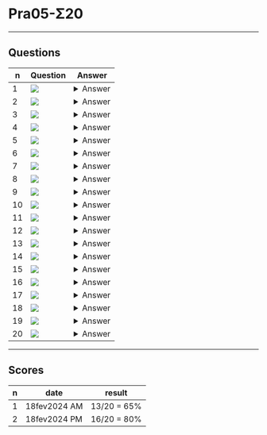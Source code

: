 # Pra05-Σ20

---

## Questions
|n|Question|Answer|
|-|--------|------|
|1|<img src="https://i.imgur.com/xgq2Csg.png">|<details><summary>Answer</summary><img src="https://i.imgur.com/T0Y6VGu.png"></details>|
|2|<img src="https://i.imgur.com/U2rwr8m.png">|<details><summary>Answer</summary><img src="https://i.imgur.com/DbeiZgX.png"></details>|
|3|<img src="https://i.imgur.com/Y0iUwwK.png">|<details><summary>Answer</summary><img src="https://i.imgur.com/X30bWCl.png"></details>|
|4|<img src="https://i.imgur.com/wpB1NnL.png">|<details><summary>Answer</summary><img src="https://i.imgur.com/HLYI0DB.png"></details>|
|5|<img src="https://i.imgur.com/cXvCQpV.png">|<details><summary>Answer</summary><img src="https://i.imgur.com/E9SKu4D.png"></details>|
|6|<img src="https://i.imgur.com/GQRiF2f.png">|<details><summary>Answer</summary><img src="https://i.imgur.com/ZAGTaNn.png"></details>|
|7|<img src="https://i.imgur.com/k0kgGzK.png">|<details><summary>Answer</summary><img src="https://i.imgur.com/HJ0amqG.png"></details>|
|8|<img src="https://i.imgur.com/DFSZcqo.png">|<details><summary>Answer</summary><img src="https://i.imgur.com/MjUj5JZ.png"></details>|
|9|<img src="https://i.imgur.com/qlJhqEF.png">|<details><summary>Answer</summary><img src="https://i.imgur.com/mIMT9SK.png"></details>|
|10|<img src="https://i.imgur.com/N9Tc0a4.png">|<details><summary>Answer</summary><img src="https://i.imgur.com/sumJGTf.png"></details>|
|11|<img src="https://i.imgur.com/py5jFnP.png">|<details><summary>Answer</summary><img src="https://i.imgur.com/jutXPsQ.png"></details>|
|12|<img src="https://i.imgur.com/cxN0Dz7.png">|<details><summary>Answer</summary><img src="https://i.imgur.com/f80cLbV.png"></details>|
|13|<img src="https://i.imgur.com/8muTXm5.png">|<details><summary>Answer</summary><img src="https://i.imgur.com/e7Wqfm5.png"></details>|
|14|<img src="https://i.imgur.com/SH5dOd8.png">|<details><summary>Answer</summary><img src="https://i.imgur.com/vv3rGIy.png"></details>|
|15|<img src="https://i.imgur.com/qT0tQ8h.png">|<details><summary>Answer</summary><img src="https://i.imgur.com/Y3WaEde.png"></details>|
|16|<img src="https://i.imgur.com/FqpLdAi.png">|<details><summary>Answer</summary><img src="https://i.imgur.com/gFg8Rdc.png"></details>|
|17|<img src="https://i.imgur.com/Y1NBJ8C.png">|<details><summary>Answer</summary><img src="https://i.imgur.com/SR7LT2Q.png"></details>|
|18|<img src="https://i.imgur.com/IMQXxXm.png">|<details><summary>Answer</summary><img src="https://i.imgur.com/M7z0wLW.png"></details>|
|19|<img src="https://i.imgur.com/Nd3UcSq.png">|<details><summary>Answer</summary><img src="https://i.imgur.com/b7ZMI92.png"></details>|
|20|<img src="https://i.imgur.com/xwPMiPp.png">|<details><summary>Answer</summary><img src="https://i.imgur.com/1YcqYpq.png"></details>|

---

## Scores
|n|date|result|
|-|----|------|
|1|18fev2024 AM|13/20 = 65%|
|2|18fev2024 PM|16/20 = 80%|
